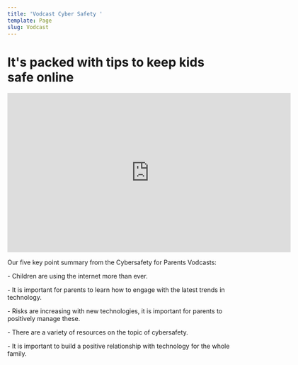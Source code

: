 ```yaml
---
title: 'Vodcast Cyber Safety '
template: Page
slug: Vodcast
---
```

# It's packed with tips to keep kids safe online

<iframe src="https://player.vimeo.com/video/266220766" width="640" height="360" frameborder="0" webkitallowfullscreen mozallowfullscreen allowfullscreen></iframe>



Our five key point summary from the Cybersafety for Parents Vodcasts:

\- Children are using the internet more than ever.

\- It is important for parents to learn how to engage with the latest trends in technology.

\- Risks are increasing with new technologies, it is important for parents to positively manage these.

\- There are a variety of resources on the topic of cybersafety.

\- It is important to build a positive relationship with technology for the whole family.
